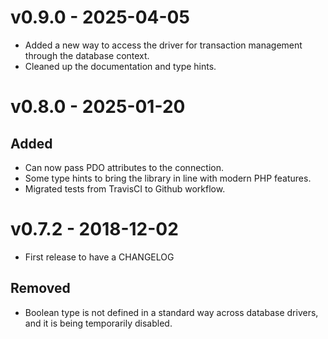 v0.9.0 - 2025-04-05
===================
- Added a new way to access the driver for transaction management through the database context.
- Cleaned up the documentation and type hints.

v0.8.0 - 2025-01-20
===================
Added
-----
- Can now pass PDO attributes to the connection.
- Some type hints to bring the library in line with modern PHP features.
- Migrated tests from TravisCI to Github workflow.

v0.7.2 - 2018-12-02
===================
- First release to have a CHANGELOG

Removed
-------
- Boolean type is not defined in a standard way across database drivers, and it is being temporarily disabled.
